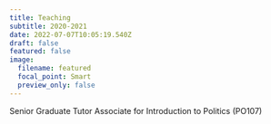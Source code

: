 ```yaml
---
title: Teaching
subtitle: 2020-2021
date: 2022-07-07T10:05:19.540Z
draft: false
featured: false
image:
  filename: featured
  focal_point: Smart
  preview_only: false
---
```

Senior Graduate Tutor Associate for Introduction to Politics (PO107)
